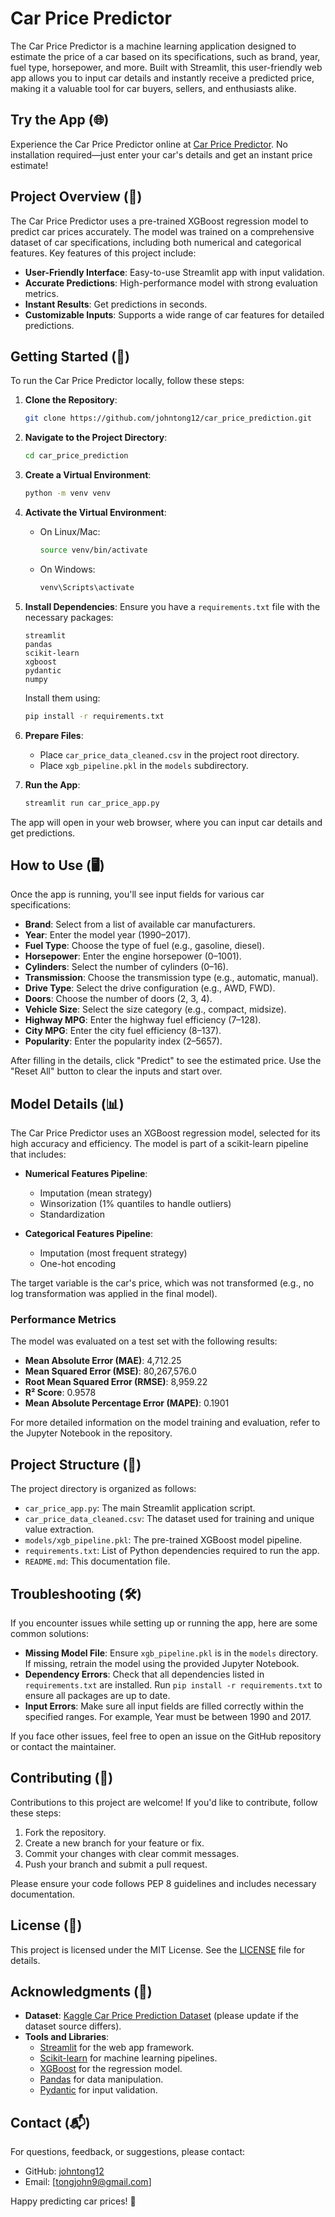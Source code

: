 # Car Price Predictor

The Car Price Predictor is a machine learning application designed to estimate the price of a car based on its specifications, such as brand, year, fuel type, horsepower, and more. Built with Streamlit, this user-friendly web app allows you to input car details and instantly receive a predicted price, making it a valuable tool for car buyers, sellers, and enthusiasts alike.

## Try the App (🌐)

Experience the Car Price Predictor online at [Car Price Predictor](https://carpriceprediction-jfdzvtprbneccuxcvn89ft.streamlit.app/). No installation required—just enter your car's details and get an instant price estimate!

## Project Overview (📖)

The Car Price Predictor uses a pre-trained XGBoost regression model to predict car prices accurately. The model was trained on a comprehensive dataset of car specifications, including both numerical and categorical features. Key features of this project include:

- **User-Friendly Interface**: Easy-to-use Streamlit app with input validation.
- **Accurate Predictions**: High-performance model with strong evaluation metrics.
- **Instant Results**: Get predictions in seconds.
- **Customizable Inputs**: Supports a wide range of car features for detailed predictions.

## Getting Started (🚀)

To run the Car Price Predictor locally, follow these steps:

1. **Clone the Repository**:
   ```bash
   git clone https://github.com/johntong12/car_price_prediction.git
   ```

2. **Navigate to the Project Directory**:
   ```bash
   cd car_price_prediction
   ```

3. **Create a Virtual Environment**:
   ```bash
   python -m venv venv
   ```

4. **Activate the Virtual Environment**:
   - On Linux/Mac:
     ```bash
     source venv/bin/activate
     ```
   - On Windows:
     ```bash
     venv\Scripts\activate
     ```

5. **Install Dependencies**:
   Ensure you have a `requirements.txt` file with the necessary packages:
   ```
   streamlit
   pandas
   scikit-learn
   xgboost
   pydantic
   numpy
   ```
   Install them using:
   ```bash
   pip install -r requirements.txt
   ```

6. **Prepare Files**:
   - Place `car_price_data_cleaned.csv` in the project root directory.
   - Place `xgb_pipeline.pkl` in the `models` subdirectory.

7. **Run the App**:
   ```bash
   streamlit run car_price_app.py
   ```

The app will open in your web browser, where you can input car details and get predictions.

## How to Use (🖥️)

Once the app is running, you'll see input fields for various car specifications:

- **Brand**: Select from a list of available car manufacturers.
- **Year**: Enter the model year (1990–2017).
- **Fuel Type**: Choose the type of fuel (e.g., gasoline, diesel).
- **Horsepower**: Enter the engine horsepower (0–1001).
- **Cylinders**: Select the number of cylinders (0–16).
- **Transmission**: Choose the transmission type (e.g., automatic, manual).
- **Drive Type**: Select the drive configuration (e.g., AWD, FWD).
- **Doors**: Choose the number of doors (2, 3, 4).
- **Vehicle Size**: Select the size category (e.g., compact, midsize).
- **Highway MPG**: Enter the highway fuel efficiency (7–128).
- **City MPG**: Enter the city fuel efficiency (8–137).
- **Popularity**: Enter the popularity index (2–5657).

After filling in the details, click "Predict" to see the estimated price. Use the "Reset All" button to clear the inputs and start over.

## Model Details (📊)

The Car Price Predictor uses an XGBoost regression model, selected for its high accuracy and efficiency. The model is part of a scikit-learn pipeline that includes:

- **Numerical Features Pipeline**:
  - Imputation (mean strategy)
  - Winsorization (1% quantiles to handle outliers)
  - Standardization

- **Categorical Features Pipeline**:
  - Imputation (most frequent strategy)
  - One-hot encoding

The target variable is the car's price, which was not transformed (e.g., no log transformation was applied in the final model).

### Performance Metrics

The model was evaluated on a test set with the following results:

- **Mean Absolute Error (MAE)**: 4,712.25
- **Mean Squared Error (MSE)**: 80,267,576.0
- **Root Mean Squared Error (RMSE)**: 8,959.22
- **R² Score**: 0.9578
- **Mean Absolute Percentage Error (MAPE)**: 0.1901

For more detailed information on the model training and evaluation, refer to the Jupyter Notebook in the repository.

## Project Structure (📂)

The project directory is organized as follows:

- `car_price_app.py`: The main Streamlit application script.
- `car_price_data_cleaned.csv`: The dataset used for training and unique value extraction.
- `models/xgb_pipeline.pkl`: The pre-trained XGBoost model pipeline.
- `requirements.txt`: List of Python dependencies required to run the app.
- `README.md`: This documentation file.

## Troubleshooting (🛠️)

If you encounter issues while setting up or running the app, here are some common solutions:

- **Missing Model File**: Ensure `xgb_pipeline.pkl` is in the `models` directory. If missing, retrain the model using the provided Jupyter Notebook.
- **Dependency Errors**: Check that all dependencies listed in `requirements.txt` are installed. Run `pip install -r requirements.txt` to ensure all packages are up to date.
- **Input Errors**: Make sure all input fields are filled correctly within the specified ranges. For example, Year must be between 1990 and 2017.

If you face other issues, feel free to open an issue on the GitHub repository or contact the maintainer.

## Contributing (🤝)

Contributions to this project are welcome! If you'd like to contribute, follow these steps:

1. Fork the repository.
2. Create a new branch for your feature or fix.
3. Commit your changes with clear commit messages.
4. Push your branch and submit a pull request.

Please ensure your code follows PEP 8 guidelines and includes necessary documentation.

## License (📜)

This project is licensed under the MIT License. See the [LICENSE](LICENSE) file for details.

## Acknowledgments (🙌)

- **Dataset**: [Kaggle Car Price Prediction Dataset]([https://www.kaggle.com/datasets/adityadesai13/used-car-dataset-ford-and-mercedes](https://www.kaggle.com/datasets/CooperUnion/cardataset)) (please update if the dataset source differs).
- **Tools and Libraries**:
  - [Streamlit](https://streamlit.io/) for the web app framework.
  - [Scikit-learn](https://scikit-learn.org/) for machine learning pipelines.
  - [XGBoost](https://xgboost.readthedocs.io/) for the regression model.
  - [Pandas](https://pandas.pydata.org/) for data manipulation.
  - [Pydantic](https://pydantic-docs.helpmanual.io/) for input validation.

## Contact (📬)

For questions, feedback, or suggestions, please contact:

- GitHub: [johntong12](https://github.com/johntong12)
- Email: [tongjohn9@gmail.com] 

Happy predicting car prices! 🎉
